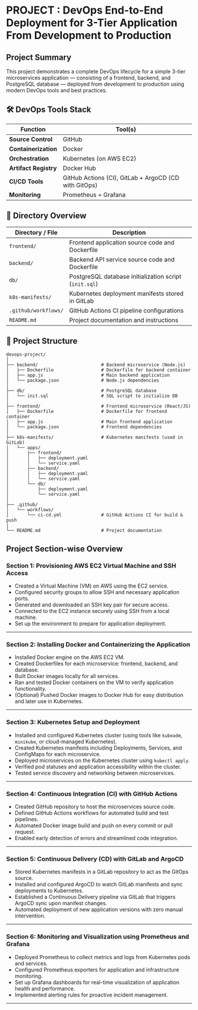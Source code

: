# PROJECT : DevOps End-to-End Deployment for 3-Tier Application From Development to Production

## Project Summary

This project demonstrates a complete DevOps lifecycle for a simple 3-tier microservices application — consisting of a frontend, backend, and PostgreSQL database — deployed from development to production using modern DevOps tools and best practices.

## 🛠️ DevOps Tools Stack

| **Function**          | **Tool(s)**                     |
|-----------------------|--------------------------------|
| **Source Control**    | GitHub                     |
| **Containerization**  | Docker                     |
| **Orchestration**     | Kubernetes (on AWS EC2)    |
| **Artifact Registry** | Docker Hub                 |
| **CI/CD Tools**       | GitHub Actions (CI), GitLab + ArgoCD (CD with GitOps) |
| **Monitoring**        | Prometheus + Grafana       |

## 📂 Directory Overview

| Directory / File         | Description                                  |
|-------------------------|----------------------------------------------|
| `frontend/`             | Frontend application source code and Dockerfile |
| `backend/`              | Backend API service source code and Dockerfile  |
| `db/`                   | PostgreSQL database initialization script (`init.sql`) |
| `k8s-manifests/`        | Kubernetes deployment manifests stored in GitLab  |
| `.github/workflows/`    | GitHub Actions CI pipeline configurations        |
| `README.md`             | Project documentation and instructions            |


## 📁 Project Structure

```text
devops-project/
│
├── backend/                        # Backend microservice (Node.js)
│   ├── Dockerfile                  # Dockerfile for backend container
│   ├── app.js                      # Main backend application
│   └── package.json                # Node.js dependencies
│
├── db/                             # PostgreSQL database
│   └── init.sql                    # SQL script to initialize DB
│
├── frontend/                       # Frontend microservice (React/JS)
│   ├── Dockerfile                  # Dockerfile for frontend container
│   ├── app.js                      # Main frontend application
│   └── package.json                # Frontend dependencies
│
├── k8s-manifests/                  # Kubernetes manifests (used in GitLab)
│   └── apps/
│       ├── frontend/
│       │   ├── deployment.yaml
│       │   └── service.yaml
│       ├── backend/
│       │   ├── deployment.yaml
│       │   └── service.yaml
│       └── db/
│           ├── deployment.yaml
│           └── service.yaml
│
├── .github/
│   └── workflows/
│       └── ci-cd.yml               # GitHub Actions CI for build & push
│
└── README.md                       # Project documentation

```

## Project Section-wise Overview

### Section 1: Provisioning AWS EC2 Virtual Machine and SSH Access

- Created a Virtual Machine (VM) on AWS using the EC2 service.
- Configured security groups to allow SSH and necessary application ports.
- Generated and downloaded an SSH key pair for secure access.
- Connected to the EC2 instance securely using SSH from a local machine.
- Set up the environment to prepare for application deployment.

---

### Section 2: Installing Docker and Containerizing the Application

- Installed Docker engine on the AWS EC2 VM.
- Created Dockerfiles for each microservice: frontend, backend, and database.
- Built Docker images locally for all services.
- Ran and tested Docker containers on the VM to verify application functionality.
- (Optional) Pushed Docker images to Docker Hub for easy distribution and later use in Kubernetes.

---

### Section 3: Kubernetes Setup and Deployment

- Installed and configured Kubernetes cluster (using tools like `kubeadm`, `minikube`, or cloud-managed Kubernetes).
- Created Kubernetes manifests including Deployments, Services, and ConfigMaps for each microservice.
- Deployed microservices on the Kubernetes cluster using `kubectl apply`.
- Verified pod statuses and application accessibility within the cluster.
- Tested service discovery and networking between microservices.

---

### Section 4: Continuous Integration (CI) with GitHub Actions

- Created GitHub repository to host the microservices source code.
- Defined GitHub Actions workflows for automated build and test pipelines.
- Automated Docker image build and push on every commit or pull request.
- Enabled early detection of errors and streamlined code integration.

---

### Section 5: Continuous Delivery (CD) with GitLab and ArgoCD

- Stored Kubernetes manifests in a GitLab repository to act as the GitOps source.
- Installed and configured ArgoCD to watch GitLab manifests and sync deployments to Kubernetes.
- Established a Continuous Delivery pipeline via GitLab that triggers ArgoCD sync upon manifest changes.
- Automated deployment of new application versions with zero manual intervention.

---

### Section 6: Monitoring and Visualization using Prometheus and Grafana

- Deployed Prometheus to collect metrics and logs from Kubernetes pods and services.
- Configured Prometheus exporters for application and infrastructure monitoring.
- Set up Grafana dashboards for real-time visualization of application health and performance.
- Implemented alerting rules for proactive incident management.

---

